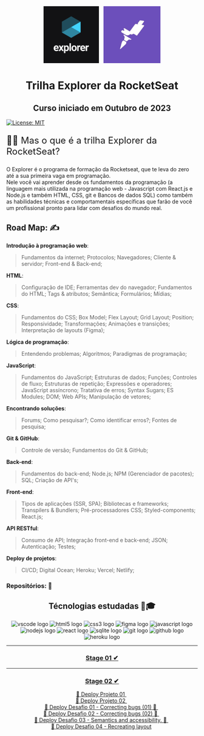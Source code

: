 <div align="center">
    <img src="./logo.png" style="height:150px" />&nbsp;&nbsp;
    <img src="./rocket.jpg" style="height:150px" />
</div>

<h1 align="center"> Trilha Explorer da RocketSeat</h1>
<h2 align="center">Curso iniciado em Outubro de 2023</h2>

[![License: MIT](https://img.shields.io/badge/License-MIT-green.svg)](https://opensource.org/licenses/MIT)

<p style='font-size:1.5rem'>🤷‍♂️ Mas o que é a trilha Explorer da RocketSeat?</p>

<p>O Explorer é o programa de formação da Rocketseat, que te leva do zero até a sua primeira vaga em programação. <br>
Nele você vai aprender desde os fundamentos da programação (a linguagem mais utilizada na programação web - Javascript com React.js e Node.js e também HTML, CSS, git e Bancos de dados SQL) como também as habilidades técnicas e comportamentais específicas que farão de você um profissional pronto para lidar com desafios do mundo real. </p>

## Road Map: ✍

**Introdução à programação web**:

> Fundamentos da internet; Protocolos; Navegadores; Cliente & servidor; Front-end & Back-end;

**HTML**:

> Configuração de IDE; Ferramentas dev do navegador; Fundamentos do HTML; Tags & atributos; Semântica; Formulários; Mídias;

**CSS**:

> Fundamentos do CSS; Box Model; Flex Layout; Grid Layout; Position; Responsividade; Transformações; Animações e transições; Interpretação de layouts (Figma);

**Lógica de programação**:

> Entendendo problemas; Algoritmos; Paradigmas de programação;

**JavaScript**:

> Fundamentos do JavaScript; Estruturas de dados; Funções; Controles de fluxo; Estruturas de repetição; Expressões e operadores; JavaScript assíncrono; Tratativa de erros; Syntax Sugars; ES Modules; DOM; Web APIs; Manipulação de vetores;

**Encontrando soluções**:

> Forums; Como pesquisar?; Como identificar erros?; Fontes de pesquisa;

**Git & GitHub**:

> Controle de versão; Fundamentos do Git & GitHub;

**Back-end**:

> Fundamentos do back-end; Node.js; NPM (Gerenciador de pacotes); SQL; Criação de API's;

**Front-end**:

> Tipos de aplicações (SSR, SPA); Bibliotecas e frameworks; Transpilers & Bundlers; Pré-processadores CSS; Styled-components; React.js;

**API RESTful**:

> Consumo de API; Integração front-end e back-end; JSON; Autenticação; Testes;

**Deploy de projetos**:

> CI/CD; Digital Ocean; Heroku; Vercel; Netlify;

### Repositórios: 🚀

<div align="center">

## Técnologias estudadas 💼🎓

  <img src="https://cdn.jsdelivr.net/gh/devicons/devicon/icons/vscode/vscode-original.svg" height="40" width="52" alt="vscode logo"/>
  <img src="https://cdn.jsdelivr.net/gh/devicons/devicon/icons/html5/html5-original.svg" height="40" width="52" alt="html5 logo"  />
  <img src="https://cdn.jsdelivr.net/gh/devicons/devicon/icons/css3/css3-original.svg" height="40" width="52" alt="css3 logo"  />
  <img src="https://cdn.jsdelivr.net/gh/devicons/devicon/icons/figma/figma-original.svg" height="40" width="52" alt="figma logo"   />        
  <img src="https://cdn.jsdelivr.net/gh/devicons/devicon/icons/javascript/javascript-original.svg" height="40" width="52" alt="javascript logo"  />
  <img src="https://cdn.jsdelivr.net/gh/devicons/devicon/icons/nodejs/nodejs-original.svg" height="40" width="52" alt="nodejs logo"  />
  <img src="https://cdn.jsdelivr.net/gh/devicons/devicon/icons/react/react-original-wordmark.svg" height="40" width="52" alt="react logo" />
  <img src="https://cdn.jsdelivr.net/gh/devicons/devicon/icons/sqlite/sqlite-original-wordmark.svg" height="40" width="52" alt="sqlite logo" /> 
  <img src="https://cdn.jsdelivr.net/gh/devicons/devicon/icons/git/git-original.svg" height="40" width="52" alt="git logo"  />
  <img src="https://cdn.jsdelivr.net/gh/devicons/devicon/icons/github/github-original.svg" height="40" width="52" alt="github logo"   />
  <img src="https://cdn.jsdelivr.net/gh/devicons/devicon/icons/heroku/heroku-original-wordmark.svg" height="40" width="52" alt="heroku logo"   />

  ---

  ### <a  href="https://github.com/FelipeMasil/curso-explorer-rocketseat/tree/main/Stage%2001"> Stage 01 ✔ </a>

  ---

  ### <a  href="https://github.com/FelipeMasil/curso-explorer-rocketseat/tree/main/Stage%2002"> Stage 02 ✔ </a>

<a href="https://github.com/FelipeMasil/curso-explorer-rocketseat/tree/main/Stage%2002/Project%2001"> 🛫 Deploy Projeto 01 </a>&nbsp; </br>
<a href="https://github.com/FelipeMasil/curso-explorer-rocketseat/tree/main/Stage%2002/Project%2002"> 🛫 Deploy Projeto 02 </a>&nbsp; </br>
<a href="https://github.com/FelipeMasil/curso-explorer-rocketseat/tree/main/Stage%2002/Challenge%2001"> 🚀 Deploy Desafio 01 - Correcting bugs (01) 👀 </a>&nbsp; </br>
<a href="https://github.com/FelipeMasil/curso-explorer-rocketseat/tree/main/Stage%2002/Challenge%2002"> 🚀 Deploy Desafio 02 - Correcting bugs (02) 👀 </a>&nbsp; </br>
<a href="https://github.com/FelipeMasil/curso-explorer-rocketseat/tree/main/Stage%2002/Challenge%2003"> 🚀 Deploy Desafio 03 - Semantics and accessibility. 💜 </a>&nbsp; </br>
<a href="https://github.com/FelipeMasil/curso-explorer-rocketseat/tree/main/Stage%2002/Challenge%2004"> 🚀 Deploy Desafio 04 - Recreating layout</a>&nbsp; </br>

  </div>